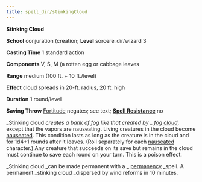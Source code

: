 ```yaml
---
title: spell_dir/stinkingCloud
---
```

 **Stinking Cloud**

**School** conjuration (creation; **Level** sorcere_dir/wizard 3

**Casting Time** 1 standard action

**Components** V, S, M (a rotten egg or cabbage leaves

**Range** medium (100 ft. + 10 ft./level)

**Effect** cloud spreads in 20-ft. radius, 20 ft. high

**Duration** 1 round/level

**Saving Throw** [Fortitude](../combat#_fortitude) negates; see text; **[Spell Resistance](../glossary#_spell-resistance)** no

_Stinking cloud _creates a bank of fog like that created by _ [fog cloud](fogCloud)_, except that the vapors are nauseating. Living creatures in the cloud become [nauseated](../glossary#_nauseated). This condition lasts as long as the creature is in the cloud and for 1d4+1 rounds after it leaves. (Roll separately for each [nauseated](../glossary#_nauseated) character.) Any creature that succeeds on its save but remains in the cloud must continue to save each round on your turn. This is a poison effect.

_Stinking cloud _can be made permanent with a _ [permanency](permanency#_permanency) _spell. A permanent _stinking cloud _dispersed by wind reforms in 10 minutes.

